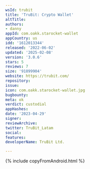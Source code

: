 ```yaml
---
wsId: trubit
title: 'TruBit: Crypto Wallet'
altTitle: 
authors:
- danny
appId: com.oakk.starocket-wallet
appCountry: us
idd: '1612013344'
released: '2022-06-02'
updated: '2025-02-08'
version: '3.0.6'
stars: 5
reviews: 7
size: '91899904'
website: https://trubit.com/
repository: 
issue: 
icon: com.oakk.starocket-wallet.jpg
bugbounty: 
meta: ok
verdict: custodial
appHashes: 
date: '2023-04-29'
signer: 
reviewArchive: 
twitter: TruBit_Latam
social: 
features: 
developerName: TruBit Ltd.

---
```


{% include copyFromAndroid.html %}